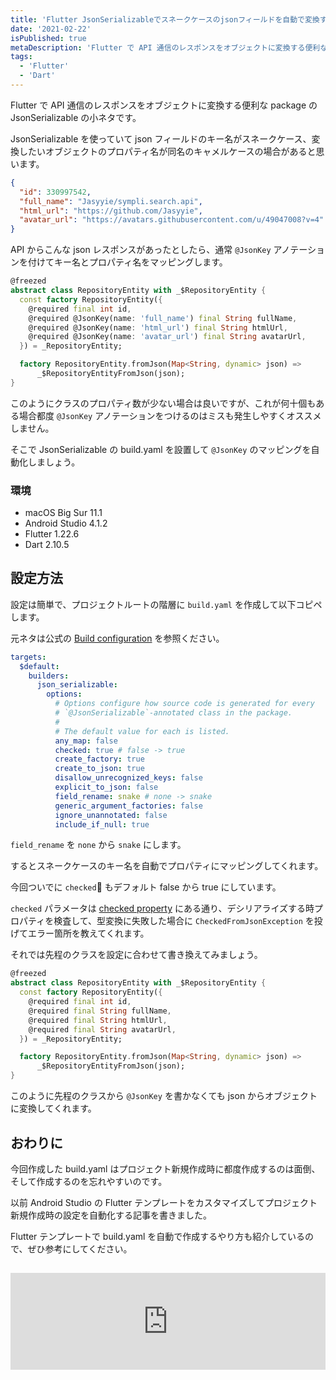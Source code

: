 ```yaml
---
title: 'Flutter JsonSerializableでスネークケースのjsonフィールドを自動で変換する'
date: '2021-02-22'
isPublished: true
metaDescription: 'Flutter で API 通信のレスポンスをオブジェクトに変換する便利な package の JsonSerializable の小ネタです。JsonSerializable の build.yaml を設置して `@JsonKey` のマッピングを自動化しましょう。設定は簡単で、プロジェクトルートの階層に `build.yaml` を作成します。'
tags:
  - 'Flutter'
  - 'Dart'
---
```


Flutter で API 通信のレスポンスをオブジェクトに変換する便利な package の JsonSerializable の小ネタです。

JsonSerializable を使っていて json フィールドのキー名がスネークケース、変換したいオブジェクトのプロパティ名が同名のキャメルケースの場合があると思います。

```json
{
  "id": 330997542,
  "full_name": "Jasyyie/sympli.search.api",
  "html_url": "https://github.com/Jasyyie",
  "avatar_url": "https://avatars.githubusercontent.com/u/49047008?v=4"
}
```

API からこんな json レスポンスがあったとしたら、通常 `@JsonKey` アノテーションを付けてキー名とプロパティ名をマッピングします。

```dart
@freezed
abstract class RepositoryEntity with _$RepositoryEntity {
  const factory RepositoryEntity({
    @required final int id,
    @required @JsonKey(name: 'full_name') final String fullName,
    @required @JsonKey(name: 'html_url') final String htmlUrl,
    @required @JsonKey(name: 'avatar_url') final String avatarUrl,
  }) = _RepositoryEntity;

  factory RepositoryEntity.fromJson(Map<String, dynamic> json) =>
      _$RepositoryEntityFromJson(json);
}
```

このようにクラスのプロパティ数が少ない場合は良いですが、これが何十個もある場合都度 `@JsonKey` アノテーションをつけるのはミスも発生しやすくオススメしません。

そこで JsonSerializable の build.yaml を設置して `@JsonKey` のマッピングを自動化しましょう。

### 環境

- macOS Big Sur 11.1
- Android Studio 4.1.2
- Flutter 1.22.6
- Dart 2.10.5

## 設定方法

設定は簡単で、プロジェクトルートの階層に `build.yaml` を作成して以下コピペします。

元ネタは公式の [Build configuration](https://pub.dev/packages/json_serializable#build-configuration) を参照ください。

```yaml
targets:
  $default:
    builders:
      json_serializable:
        options:
          # Options configure how source code is generated for every
          # `@JsonSerializable`-annotated class in the package.
          #
          # The default value for each is listed.
          any_map: false
          checked: true # false -> true
          create_factory: true
          create_to_json: true
          disallow_unrecognized_keys: false
          explicit_to_json: false
          field_rename: snake # none -> snake
          generic_argument_factories: false
          ignore_unannotated: false
          include_if_null: true
```

`field_rename` を `none` から `snake` にします。

するとスネークケースのキー名を自動でプロパティにマッピングしてくれます。

今回ついでに `checked` もデフォルト false から true にしています。

`checked` パラメータは [checked property](https://pub.dev/documentation/json_annotation/3.1.0/json_annotation/JsonSerializable/checked.html) にある通り、デシリアライズする時プロパティを検査して、型変換に失敗した場合に `CheckedFromJsonException` を投げてエラー箇所を教えてくれます。

それでは先程のクラスを設定に合わせて書き換えてみましょう。

```dart
@freezed
abstract class RepositoryEntity with _$RepositoryEntity {
  const factory RepositoryEntity({
    @required final int id,
    @required final String fullName,
    @required final String htmlUrl,
    @required final String avatarUrl,
  }) = _RepositoryEntity;

  factory RepositoryEntity.fromJson(Map<String, dynamic> json) =>
      _$RepositoryEntityFromJson(json);
}
```

このように先程のクラスから `@JsonKey` を書かなくても json からオブジェクトに変換してくれます。

## おわりに

今回作成した build.yaml はプロジェクト新規作成時に都度作成するのは面倒、そして作成するのを忘れやすいのです。

以前 Android Studio の Flutter テンプレートをカスタマイズしてプロジェクト新規作成時の設定を自動化する記事を書きました。

Flutter テンプレートで build.yaml を自動で作成するやり方も紹介しているので、ぜひ参考にしてください。

<iframe class="hatenablogcard" style="width:100%;height:155px;margin:15px 0;max-width:680px;" title="Android StudioのFlutterテンプレートをカスタマイズして Riverpod / StateNotifier / Freezed をデフォルトで使用できるプロジェクトを作成する | ZUMA Lab" src="https://hatenablog-parts.com/embed?url=https://zuma-lab.com/posts/flutter-create-new-project-template-with-riverpod-state-notifire-freezed" frameborder="0" scrolling="no"></iframe>

